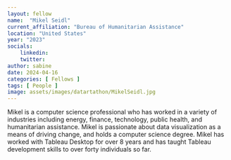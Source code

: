 ```yaml
---
layout: fellow
name:  "Mikel Seidl"
current_affiliation: "Bureau of Humanitarian Assistance"
location: "United States"
year: "2023"
socials:
    linkedin: 
    twitter: 
author: sabine
date: 2024-04-16
categories: [ Fellows ]
tags: [ People ]
image: assets/images/datartathon/MikelSeidl.jpg
---
```


Mikel is a computer science professional who has worked in a variety of industries including energy, finance, technology, public health, and humanitarian assistance.  Mikel is passionate about data visualization as a means of driving change, and holds a computer science degree.  Mikel has worked with Tableau Desktop for over 8 years and has taught Tableau development skills to over forty individuals so far.
